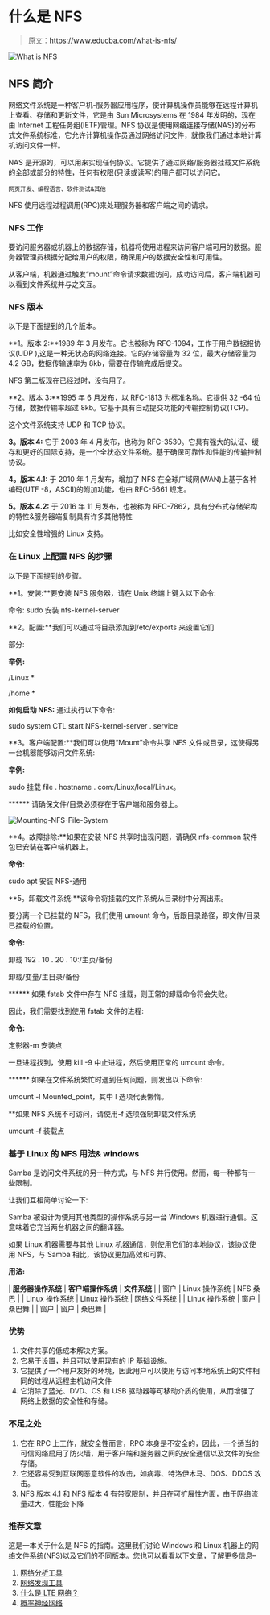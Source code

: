# 什么是 NFS

> 原文：<https://www.educba.com/what-is-nfs/>

![What is NFS](img/b326f1985dbca672339df7a1b9249b4b.png)



## NFS 简介

网络文件系统是一种客户机-服务器应用程序，使计算机操作员能够在远程计算机上查看、存储和更新文件，它是由 Sun Microsystems 在 1984 年发明的，现在由 Internet 工程任务组(IETF)管理。NFS 协议是使用网络连接存储(NAS)的分布式文件系统标准，它允许计算机操作员通过网络访问文件，就像我们通过本地计算机访问文件一样。

NAS 是开源的，可以用来实现任何协议。它提供了通过网络/服务器挂载文件系统的全部或部分的特性，任何有权限(只读或读写)的用户都可以访问它。

<small>网页开发、编程语言、软件测试&其他</small>

NFS 使用远程过程调用(RPC)来处理服务器和客户端之间的请求。

### NFS 工作

要访问服务器或机器上的数据存储，机器将使用进程来访问客户端可用的数据。服务器管理员根据分配给用户的权限，确保用户的数据安全性和可用性。

从客户端，机器通过触发“mount”命令请求数据访问，成功访问后，客户端机器可以看到文件系统并与之交互。

### NFS 版本

以下是下面提到的几个版本。

**1。版本 2:**1989 年 3 月发布。它也被称为 RFC-1094，工作于用户数据报协议(UDP ),这是一种无状态的网络连接。它的存储容量为 32 位，最大存储容量为 4.2 GB，数据传输速率为 8kb，需要在传输完成后提交。

NFS 第二版现在已经过时，没有用了。

**2。版本 3:**1995 年 6 月发布，以 RFC-1813 为标准名称。它提供 32 -64 位存储，数据传输率超过 8kb。它基于具有自动提交功能的传输控制协议(TCP)。

这个文件系统支持 UDP 和 TCP 协议。

**3。版本 4:** 它于 2003 年 4 月发布，也称为 RFC-3530。它具有强大的认证、缓存和更好的国际支持，是一个全状态文件系统。基于确保可靠性和性能的传输控制协议。

**4。版本 4.1:** 于 2010 年 1 月发布，增加了 NFS 在全球广域网(WAN)上基于各种编码(UTF -8，ASCII)的附加功能，也由 RFC-5661 规定。

**5。版本 4.2:** 于 2016 年 11 月发布，也被称为 RFC-7862，具有分布式存储架构的特性&服务器端复制具有许多其他特性

比如安全性增强的 Linux 支持。

### 在 Linux 上配置 NFS 的步骤

以下是下面提到的步骤。

**1。安装:**要安装 NFS 服务器，请在 Unix 终端上键入以下命令:

命令: sudo 安装 nfs-kernel-server

**2。配置:**我们可以通过将目录添加到/etc/exports 来设置它们

部分:

**举例:**

/Linux *

/home *

**如何启动 NFS:** 通过执行以下命令:

sudo system CTL start NFS-kernel-server . service

**3。客户端配置:**我们可以使用“Mount”命令共享 NFS 文件或目录，这使得另一台机器能够访问文件系统:

**举例:**

sudo 挂载 file . hostname . com:/Linux/local/Linux。

****** 请确保文件/目录必须存在于客户端和服务器上。

![Mounting-NFS-File-System](img/aac356c921174a5cb1f80e9a62344b6a.png)



**4。故障排除:**如果在安装 NFS 共享时出现问题，请确保 nfs-common 软件包已安装在客户端机器上。

**命令:**

sudo apt 安装 NFS-通用

**5。卸载文件系统:**该命令将挂载的文件系统从目录树中分离出来。

要分离一个已挂载的 NFS，我们使用 umount 命令，后跟目录路径，即文件/目录已挂载的位置。

**命令:**

卸载 192 . 10 . 20 . 10:/主页/备份

卸载/变量/主目录/备份

****** 如果 fstab 文件中存在 NFS 挂载，则正常的卸载命令将会失败。

因此，我们需要找到使用 fstab 文件的进程:

**命令:**

定影器-m 安装点

一旦进程找到，使用 kill -9 中止进程，然后使用正常的 umount 命令。

****** 如果在文件系统繁忙时遇到任何问题，则发出以下命令:

umount -l Mounted_point，其中 l 选项代表懒惰。

**如果 NFS 系统不可访问，请使用-f 选项强制卸载文件系统

umount -f 装载点

### 基于 Linux 的 NFS 用法& windows

Samba 是访问文件系统的另一种方式，与 NFS 并行使用。然而，每一种都有一些限制。

让我们互相简单讨论一下:

Samba 被设计为使用其他类型的操作系统与另一台 Windows 机器进行通信。这意味着它充当两台机器之间的翻译器。

如果 Linux 机器需要与其他 Linux 机器通信，则使用它们的本地协议，该协议使用 NFS，与 Samba 相比，该协议更加高效和可靠。

**用法:**

| **服务器操作系统** | **客户端操作系统** | **文件系统** |
| 窗户 | Linux 操作系统 | NFS 桑巴 |
| Linux 操作系统 | Linux 操作系统 | 网络文件系统 |
| Linux 操作系统 | 窗户 | 桑巴舞 |
| 窗户 | 窗户 | 桑巴舞 |

### 优势

1.  文件共享的低成本解决方案。
2.  它易于设置，并且可以使用现有的 IP 基础设施。
3.  它提供了一个用户友好的环境，因此用户可以使用与访问本地系统上的文件相同的过程从远程主机访问文件
4.  它消除了蓝光、DVD、CS 和 USB 驱动器等可移动介质的使用，从而增强了网络上数据的安全性和存储。

### 不足之处

1.  它在 RPC 上工作，就安全性而言，RPC 本身是不安全的，因此，一个适当的可信网络启用了防火墙，用于客户端和服务器之间的安全通信以及文件的安全存储。
2.  它还容易受到互联网恶意软件的攻击，如病毒、特洛伊木马、DOS、DDOS 攻击。
3.  NFS 版本 4.1 和 NFS 版本 4 有带宽限制，并且在可扩展性方面，由于网络流量过大，性能会下降

### 推荐文章

这是一本关于什么是 NFS 的指南。这里我们讨论 Windows 和 Linux 机器上的网络文件系统(NFS)以及它们的不同版本。您也可以看看以下文章，了解更多信息–

1.  [网络分析工具](https://www.educba.com/network-analysis-tools/)
2.  [网络发现工具](https://www.educba.com/network-discovery-tools/)
3.  [什么是 LTE 网络？](https://www.educba.com/what-is-lte-network/)
4.  [概率神经网络](https://www.educba.com/probabilistic-neural-network/)





